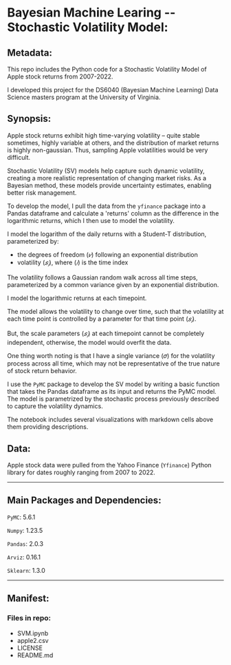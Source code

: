 # Bayesian Machine Learing -- Stochastic Volatility Model:

## Metadata:

This repo includes the Python code for a Stochastic Volatility Model of Apple stock returns from 2007-2022.

I developed this project for the DS6040 (Bayesian Machine Learning) Data Science masters program at the University of Virginia.

## Synopsis:

Apple stock returns exhibit high time-varying volatility – quite stable sometimes, highly variable at others, and the distribution of market returns is highly non-gaussian. Thus, sampling Apple volatilities would be very difficult.

Stochastic Volatility (SV) models help capture such dynamic volatility, creating a more realistic representation of changing market risks. As a Bayesian method, these models provide uncertainty estimates, enabling better risk management.

To develop the model, I pull the data from the `yfinance` package into a Pandas dataframe and calculate a 'returns' column as the difference in the logarithmic returns, which I then use to model the volatility.

I model the logarithm of the daily returns with a Student-T distribution, parameterized by:
- the degrees of freedom ($𝜈$) following an exponential distribution 
- volatility ($𝑠_𝑖$), where ($𝑖$) is the time index 

The volatility follows a Gaussian random walk across all time steps, parameterized by a common variance given by an exponential distribution. 

I model the logarithmic returns at each timepoint. 

The model allows the volatility to change over time, such that the volatility at each time point is controlled by a parameter for that time point ($𝑠_𝑖$). 

But, the scale parameters ($𝑠_𝑖$) at each timepoint cannot be completely independent, otherwise, the model would overfit the data.

One thing worth noting is that I have a single variance (𝜎) for the volatility process across all time, which may not be representative of the true nature of stock return behavior.

I use the `PyMC` package to develop the SV model by writing a basic function that takes the Pandas dataframe as its input and returns the PyMC model. The model is parametrized by the stochastic process previously described to capture the volatility dynamics.

The notebook includes several visualizations with markdown cells above them providing descriptions.


## Data:

Apple stock data were pulled from the Yahoo Finance (`Yfinance`) Python library for dates roughly ranging from 2007 to 2022.

- - - -
## Main Packages and Dependencies:

`PyMC`:     5.6.1

`Numpy`:    1.23.5

`Pandas`:   2.0.3

`Arviz`:    0.16.1

`Sklearn`:  1.3.0
- - - -

## Manifest:

### Files in repo:
* SVM.ipynb
* apple2.csv
* LICENSE
* README.md
